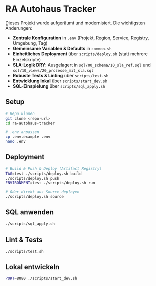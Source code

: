 # RA Autohaus Tracker

Dieses Projekt wurde aufgeräumt und modernisiert. Die wichtigsten Änderungen:

- **Zentrale Konfiguration** in `.env` (Projekt, Region, Service, Registry, Umgebung, Tag)
- **Gemeinsame Variablen & Defaults** in `common.sh`
- **Einheitliches Deployment** über `scripts/deploy.sh` (statt mehrere Einzelskripte)
- **SLA-Logik DRY**: Ausgelagert in `sql/00_schema/10_sla_ref.sql` und `sql/10_views/20_prozesse_mit_sla.sql`
- **Robuste Tests & Linting** über `scripts/test.sh`
- **Entwicklung lokal** über `scripts/start_dev.sh`
- **SQL-Einspielung** über `scripts/sql_apply.sh`

## Setup

```bash
# Repo klonen
git clone <repo-url>
cd ra-autohaus-tracker

# .env anpassen
cp .env.example .env
nano .env
```

## Deployment

```bash
# Build & Push & Deploy (Artifact Registry)
TAG=test ./scripts/deploy.sh build
./scripts/deploy.sh push
ENVIRONMENT=test ./scripts/deploy.sh run

# Oder direkt aus Source deployen
./scripts/deploy.sh source
```

## SQL anwenden

```bash
./scripts/sql_apply.sh
```

## Lint & Tests

```bash
./scripts/test.sh
```

## Lokal entwickeln

```bash
PORT=8080 ./scripts/start_dev.sh
```
